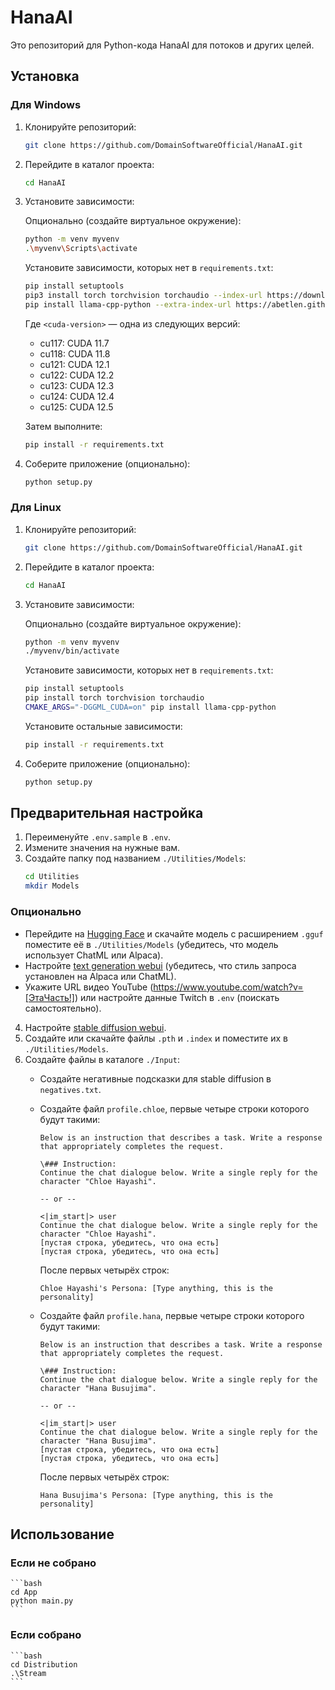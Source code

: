 # HanaAI

Это репозиторий для Python-кода HanaAI для потоков и других целей.

## Установка

### Для Windows

1. Клонируйте репозиторий:
    ```bash
    git clone https://github.com/DomainSoftwareOfficial/HanaAI.git
    ```
2. Перейдите в каталог проекта:
    ```bash
    cd HanaAI
    ```
3. Установите зависимости:

    Опционально (создайте виртуальное окружение):
    ```bash
    python -m venv myvenv
    .\myvenv\Scripts\activate
    ```

    Установите зависимости, которых нет в `requirements.txt`:
    ```bash
    pip install setuptools
    pip3 install torch torchvision torchaudio --index-url https://download.pytorch.org/whl/<cuda-version>
    pip install llama-cpp-python --extra-index-url https://abetlen.github.io/llama-cpp-python/whl/<cuda-version>
    ```

    Где `<cuda-version>` — одна из следующих версий:

    - cu117: CUDA 11.7
    - cu118: CUDA 11.8
    - cu121: CUDA 12.1
    - cu122: CUDA 12.2
    - cu123: CUDA 12.3
    - cu124: CUDA 12.4
    - cu125: CUDA 12.5

    Затем выполните:
    ```bash
    pip install -r requirements.txt
    ```

4. Соберите приложение (опционально):
    ```bash
    python setup.py
    ```

### Для Linux

1. Клонируйте репозиторий:
    ```bash
    git clone https://github.com/DomainSoftwareOfficial/HanaAI.git
    ```
2. Перейдите в каталог проекта:
    ```bash
    cd HanaAI
    ```
3. Установите зависимости:

    Опционально (создайте виртуальное окружение):
    ```bash
    python -m venv myvenv
    ./myvenv/bin/activate
    ```

    Установите зависимости, которых нет в `requirements.txt`:
    ```bash
    pip install setuptools
    pip install torch torchvision torchaudio
    CMAKE_ARGS="-DGGML_CUDA=on" pip install llama-cpp-python
    ```

    Установите остальные зависимости:
    ```bash
    pip install -r requirements.txt
    ```

4. Соберите приложение (опционально):
    ```bash
    python setup.py
    ```

## Предварительная настройка

1. Переименуйте `.env.sample` в `.env`.
2. Измените значения на нужные вам.
3. Создайте папку под названием `./Utilities/Models`:
    ```bash
    cd Utilities
    mkdir Models
    ```

### Опционально

- Перейдите на [Hugging Face](https://huggingface.co) и скачайте модель с расширением `.gguf` поместите её в `./Utilities/Models` (убедитесь, что модель использует ChatML или Alpaca).
- Настройте [text generation webui](https://github.com/oobabooga/text-generation-webui) (убедитесь, что стиль запроса установлен на Alpaca или ChatML).
- Укажите URL видео YouTube (https://www.youtube.com/watch?v=[ЭтаЧасть!]) или настройте данные Twitch в `.env` (поискать самостоятельно).

4. Настройте [stable diffusion webui](https://github.com/AUTOMATIC1111/stable-diffusion-webui).
5. Создайте или скачайте файлы `.pth` и `.index` и поместите их в `./Utilities/Models`.
6. Создайте файлы в каталоге `./Input`:
    - Создайте негативные подсказки для stable diffusion в `negatives.txt`.
    - Создайте файл `profile.chloe`, первые четыре строки которого будут такими:
        ```
        Below is an instruction that describes a task. Write a response that appropriately completes the request.

        \### Instruction:
        Continue the chat dialogue below. Write a single reply for the character "Chloe Hayashi".

        -- or --

        <|im_start|> user
        Continue the chat dialogue below. Write a single reply for the character "Chloe Hayashi".
        [пустая строка, убедитесь, что она есть]
        [пустая строка, убедитесь, что она есть]
        ```

        После первых четырёх строк:
        ```
        Chloe Hayashi's Persona: [Type anything, this is the personality]
        ```
    - Создайте файл `profile.hana`, первые четыре строки которого будут такими:
        ```
        Below is an instruction that describes a task. Write a response that appropriately completes the request.

        \### Instruction:
        Continue the chat dialogue below. Write a single reply for the character "Hana Busujima".

        -- or --

        <|im_start|> user
        Continue the chat dialogue below. Write a single reply for the character "Hana Busujima".
        [пустая строка, убедитесь, что она есть]
        [пустая строка, убедитесь, что она есть]
        ```

        После первых четырёх строк:
        ```
        Hana Busujima's Persona: [Type anything, this is the personality]
        ```

## Использование

### Если не собрано

    ```bash
    cd App
    python main.py  
    ```

### Если собрано

    ```bash
    cd Distribution
    .\Stream
    ```